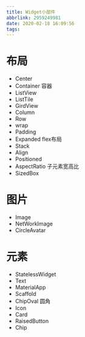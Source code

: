 ```yaml
---
title: Widget小部件
abbrlink: 2959249981
date: 2020-02-18 16:09:56
tags:
---
```

# 布局
* Center
* Container 容器
* ListView
* ListTile
* GirdView
* Column
* Row
* wrap
* Padding
* Expanded flex布局
* Stack
* Align
* Positioned
* AspectRatio 子元素宽高比
* SizedBox
# 图片
* Image
* NetWorkImage
* CircleAvatar
# 元素
* StatelessWidget
* Text
* MaterialApp
* Scaffold
* ChipOval 圆角
* Icon
* Card
* RaisedButton
* Chip
